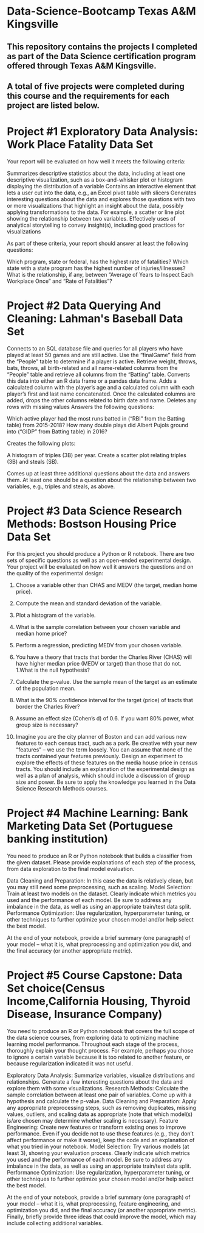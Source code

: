 # Data-Science-Bootcamp Texas A&M Kingsville
## This repository contains the projects I completed as part of the Data Science certification program offered through Texas A&M Kingsville.
## A total of five projects were completed during this course and the requirements for each project are listed below.  


# Project #1 Exploratory Data Analysis: Work Place Fatality Data Set
Your report will be evaluated on how well it meets the following criteria:
 
Summarizes descriptive statistics about the data, including at least one descriptive visualization, such as a box-and-whisker plot or histogram displaying the distribution of a variable
Contains an interactive element that lets a user cut into the data, e.g., an Excel pivot table with slicers
Generates interesting questions about the data and explores those questions with two or more visualizations that highlight an insight about the data, possibly applying transformations to the data. For example, a scatter or line plot showing the relationship between two variables.
Effectively uses of analytical storytelling to convey insight(s), including good practices for visualizations

As part of these criteria, your report should answer at least the following questions:
 
Which program, state or federal, has the highest rate of fatalities?
Which state with a state program has the highest number of injuries/illnesses?
What is the relationship, if any, between “Average of Years to Inspect Each Workplace Once” and “Rate of Fatalities”?

# Project #2 Data Querying And Cleaning: Lahman's Baseball Data Set
Connects to an SQL database file and queries for all players who have played at least 50 games and are still active.  Use the “finalGame” field from the “People” table to determine if a player is active. Retrieve weight, throws, bats, throws, all birth-related and all name-related columns from the “People” table and retrieve all columns from the “Batting” table.
Converts this data into either an R data frame or a pandas data frame.
Adds a calculated column with the player’s age and a calculated column with each player’s first and last name concatenated.
Once the calculated columns are added, drops the other columns related to birth date and name.
Deletes any rows with missing values
Answers the following questions:
 
Which active player had the most runs batted in (“RBI” from the Batting table) from 2015-2018?
How many double plays did Albert Pujols ground into (“GIDP” from Batting table) in 2016?
 
Creates the following plots:
 
A histogram of triples (3B) per year.
Create a scatter plot relating triples (3B) and steals (SB).
 
Comes up at least three additional questions about the data and answers them. At least one should be a question about the relationship between two variables, e.g., triples and steals, as above.

# Project #3 Data Science Research Methods: Bostson Housing Price Data Set 
For this project you should produce a Python or R notebook. There are two sets of specific questions as well as an open-ended experimental design. Your project will be evaluated on how well it answers the questions and on the quality of the experimental design:
 

1.  Choose a variable other than CHAS and MEDV (the target, median home price).
  1. Compute the mean and standard deviation of the variable.
  2. Plot a histogram of the variable.
  3. What is the sample correlation between your chosen variable and median home price?
  4. Perform a regression, predicting MEDV from your chosen variable.
 
2. You have a theory that tracts that border the Charles River (CHAS) will have higher median price (MEDV or target) than those that do not.
  1.What is the null hypothesis?
  2. Calculate the p-value. Use the sample mean of the target as an estimate of the population mean.
  3. What is the 90% confidence interval for the target (price) of tracts that border the Charles River?
  4. Assume an effect size (Cohen’s d) of 0.6. If you want 80% power, what group size is necessary?
 
3. Imagine you are the city planner of Boston and can add various new features to each census tract, such as a park. Be creative with your new “features” – we use the term loosely. You can assume that none of the tracts contained your features previously. Design an experiment to explore the effects of these features on the media house price in census tracts. You should include an explanation of the experimental design as well as a plan of analysis, which should include a discussion of group size and power. Be sure to apply the knowledge you learned in the Data Science Research Methods courses.

# Project #4 Machine Learning: Bank Marketing Data Set (Portuguese banking institution) 
You need to produce an R or Python notebook that builds a classifier from the given dataset. Please provide explanations of each step of the process, from data exploration to the final model evaluation.
 

Data Cleaning and Preparation: In this case the data is relatively clean, but you may still need some preprocessing, such as scaling.
Model Selection: Train at least two models on the dataset. Clearly indicate which metrics you used and the performance of each model. Be sure to address any imbalance in the data, as well as using an appropriate train/test data split.
Performance Optimization: Use regularization, hyperparameter tuning, or other techniques to further optimize your chosen model and/or help select the best model.
 
At the end of your notebook, provide a brief summary (one paragraph) of your model – what it is, what preprocessing and optimization you did, and the final accuracy (or another appropriate metric).

# Project #5 Course Capstone: Data Set choice(Census Income,California Housing, Thyroid Disease, Insurance Company)
You need to produce an R or Python notebook that covers the full scope of the data science courses, from exploring data to optimizing machine learning model performance. Throughout each stage of the process, thoroughly explain your thought process. For example, perhaps you chose to ignore a certain variable because it is too related to another feature, or because regularization indicated it was not useful.
 

Exploratory Data Analysis: Summarize variables, visualize distributions and relationships. Generate a few interesting questions about the data and explore them with some visualizations.
Research Methods: Calculate the sample correlation between at least one pair of variables. Come up with a hypothesis and calculate the p-value.
Data Cleaning and Preparation: Apply any appropriate preprocessing steps, such as removing duplicates, missing values, outliers, and scaling data as appropriate (note that which model(s) is/are chosen may determine whether scaling is necessary).
Feature Engineering: Create new features or transform existing ones to improve performance. Even if you decide not to use these features (e.g., they don’t affect performance or make it worse), keep the code and an explanation of what you tried in your notebook.
Model Selection: Try various models (at least 3), showing your evaluation process. Clearly indicate which metrics you used and the performance of each model. Be sure to address any imbalance in the data, as well as using an appropriate train/test data split.
Performance Optimization: Use regularization, hyperparameter tuning, or other techniques to further optimize your chosen model and/or help select the best model.
 
At the end of your notebook, provide a brief summary (one paragraph) of your model – what it is, what preprocessing, feature engineering, and optimization you did, and the final accuracy (or another appropriate metric). Finally, briefly provide three ideas that could improve the model, which may include collecting additional variables.




